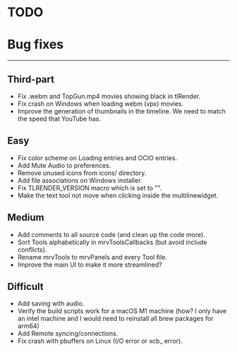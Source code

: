 TODO
====

# Bug fixes
-----------

## Third-part
- Fix .webm and TopGun.mp4 movies showing black in tlRender.
- Fix crash on Windows when loading webm (vpx) movies.
- Improve the generation of thumbnails in the timeline.  We need to match
  the speed that YouTube has.


## Easy

- Fix color scheme on Loading entries and OCIO entries.
- Add Mute Audio to preferences.
- Remove unused icons from icons/ directory.
- Add file associations on Windows installer.
- Fix TLRENDER_VERSION macro which is set to "".
- Make the text tool not move when clicking inside the multilinewidget.


## Medium

- Add comments to all source code (and clean up the code more).
- Sort Tools alphabetically in mrvToolsCallbacks (but avoid include conflicts).
- Rename mrvTools to mrvPanels and every Tool file.
- Improve the main UI to make it more streamlined?


## Difficult

- Add saving with audio.
- Verify the build scripts work for a macOS M1 machine
  (how? I only have an intel machine and I would need to reinstall all
   brew packages for arm64)
- Add Remote syncing/connections.
- Fix crash with pbuffers on Linux (I/O error or xcb_ error).
